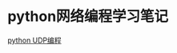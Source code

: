 # python网络编程学习笔记

[python UDP编程](https://github.com/zhangym-7/NetProgramWithPython/blob/master/python%20udp%E7%BC%96%E7%A8%8B.md)
